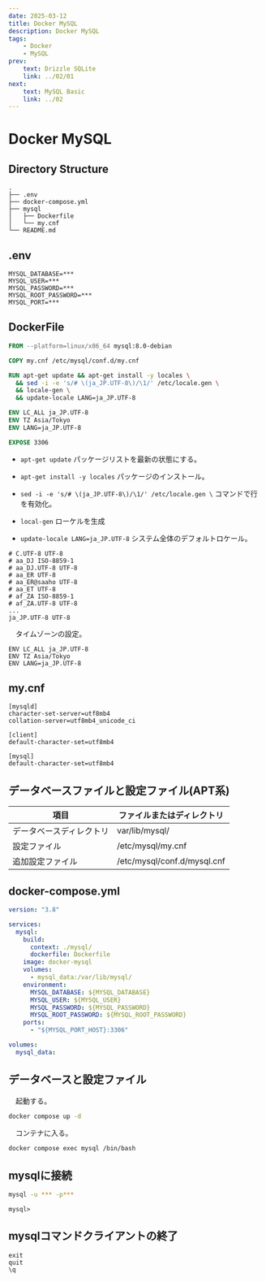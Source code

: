 ```yaml
---
date: 2025-03-12
title: Docker MySQL
description: Docker MySQL
tags: 
    - Docker
    - MySQL
prev:
    text: Drizzle SQLite
    link: ../02/01
next:
    text: MySQL Basic
    link: ../02
---
```


# Docker MySQL

## Directory Structure

```
.
├── .env
├── docker-compose.yml
├── mysql
│   ├── Dockerfile
│   └── my.cnf
└── README.md
```

## .env

```
MYSQL_DATABASE=***
MYSQL_USER=***
MYSQL_PASSWORD=***
MYSQL_ROOT_PASSWORD=***
MYSQL_PORT=***
```

## DockerFile

```dockerfile
FROM --platform=linux/x86_64 mysql:8.0-debian

COPY my.cnf /etc/mysql/conf.d/my.cnf

RUN apt-get update && apt-get install -y locales \
  && sed -i -e 's/# \(ja_JP.UTF-8\)/\1/' /etc/locale.gen \
  && locale-gen \
  && update-locale LANG=ja_JP.UTF-8

ENV LC_ALL ja_JP.UTF-8
ENV TZ Asia/Tokyo
ENV LANG=ja_JP.UTF-8

EXPOSE 3306
```

* `apt-get update` パッケージリストを最新の状態にする。

* `apt-get install -y locales` パッケージのインストール。

* `sed -i -e 's/# \(ja_JP.UTF-8\)/\1/' /etc/locale.gen \` コマンドで行を有効化。

* `local-gen` ローケルを生成

* `update-locale LANG=ja_JP.UTF-8` システム全体のデフォルトロケール。

```
# C.UTF-8 UTF-8
# aa_DJ ISO-8859-1
# aa_DJ.UTF-8 UTF-8
# aa_ER UTF-8
# aa_ER@saaho UTF-8
# aa_ET UTF-8
# af_ZA ISO-8859-1
# af_ZA.UTF-8 UTF-8
...
ja_JP.UTF-8 UTF-8
```

&emsp;タイムゾーンの設定。

```
ENV LC_ALL ja_JP.UTF-8
ENV TZ Asia/Tokyo
ENV LANG=ja_JP.UTF-8
```

## my.cnf

```
[mysqld]
character-set-server=utf8mb4
collation-server=utf8mb4_unicode_ci

[client]
default-character-set=utf8mb4

[mysql]
default-character-set=utf8mb4 
```

## データベースファイルと設定ファイル(APT系)

|項目|ファイルまたはディレクトリ|
|---|---|
|データベースディレクトリ|var/lib/mysql/|
|設定ファイル|/etc/mysql/my.cnf|
|追加設定ファイル|/etc/mysql/conf.d/mysql.cnf|


## docker-compose.yml

```yml
version: "3.8"

services:
  mysql:
    build:
      context: ./mysql/
      dockerfile: Dockerfile
    image: docker-mysql
    volumes:
      - mysql_data:/var/lib/mysql/
    environment:
      MYSQL_DATABASE: ${MYSQL_DATABASE}
      MYSQL_USER: ${MYSQL_USER}
      MYSQL_PASSWORD: ${MYSQL_PASSWORD}
      MYSQL_ROOT_PASSWORD: ${MYSQL_ROOT_PASSWORD}
    ports:
      - "${MYSQL_PORT_HOST}:3306"

volumes:
  mysql_data:
```

## データベースと設定ファイル

&emsp;起動する。

```sh
docker compose up -d
```

&emsp;コンテナに入る。

```sh
docker compose exec mysql /bin/bash
```

## mysqlに接続
```sh
mysql -u *** -p***
```

```
mysql> 
```

## mysqlコマンドクライアントの終了
```
exit
quit
\q
```